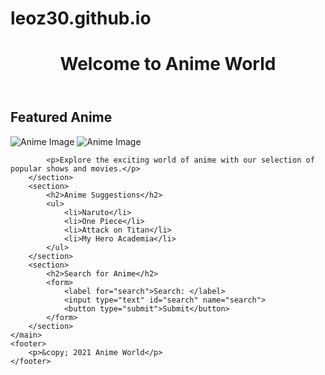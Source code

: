 # leoz30.github.io
<!DOCTYPE html>
<html lang="en">
<head>
    <meta charset="UTF-8">
    <meta http-equiv="X-UA-Compatible" content="IE=edge">
    <meta name="viewport" content="width=device-width, initial-scale=1.0">
    <title>Anime-Themed Page</title>
</head>
<body>
    <header>
        <h1>Welcome to Anime World</h1>
    </header>
    <main>
        <section>
            <h2>Featured Anime</h2>
            <img src="https://images.app.goo.gl/jqPJhW8jBNsJKz6B7" alt="Anime Image">
            <img src="https://img.asmedia.epimg.net/resizer/v2/LTIVGUD6RZOQDDDTBEYXRUVATY.jpg?auth=39bf786b941aa432ece01051dbbaeff5d8a75523b6b10fd3ced66bf428f95814&width=1472&height=828&smart=true" alt="Anime Image">

            <p>Explore the exciting world of anime with our selection of popular shows and movies.</p>
        </section>
        <section>
            <h2>Anime Suggestions</h2>
            <ul>
                <li>Naruto</li>
                <li>One Piece</li>
                <li>Attack on Titan</li>
                <li>My Hero Academia</li>
            </ul>
        </section>
        <section>
            <h2>Search for Anime</h2>
            <form>
                <label for="search">Search: </label>
                <input type="text" id="search" name="search">
                <button type="submit">Submit</button>
            </form>
        </section>
    </main>
    <footer>
        <p>&copy; 2021 Anime World</p>
    </footer>
</body>
</html>
